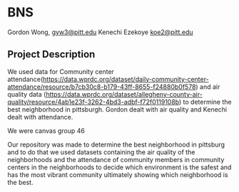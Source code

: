 # BNS

Gordon Wong, gyw3@pitt.edu
Kenechi Ezekoye koe2@pitt.edu


## Project Description

We used data for Community center attendance(https://data.wprdc.org/dataset/daily-community-center-attendance/resource/b7cb30c8-b179-43ff-8655-f24880b0f578) and air quality data (https://data.wprdc.org/dataset/allegheny-county-air-quality/resource/4ab1e23f-3262-4bd3-adbf-f72f0119108b) to determine the best neighborhood in pittsburgh. Gordon dealt with air quality and Kenechi dealt with attendance. 

We were canvas group 46

Our repository was made to determine the best neighborhood in pittsburg and to do that we used datasets containing the air quality of the neighborhoods and the attendance of community members in community centers in the neighborhoods to decide which environment is the safest and has the most vibrant community ultimately showing which neighborhood is the best.
